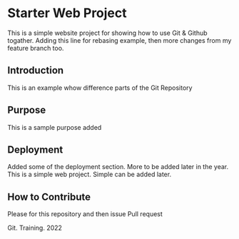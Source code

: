 # Starter Web Project
This is a simple website project for showing how to use Git & Github togather.
Adding this line for rebasing example, then 
more changes from my feature branch too. 

## Introduction
This is an example whow difference parts of the Git Repository

## Purpose
This is a sample purpose added

## Deployment
Added some of the deployment section. More to be added later in the year.
This is a simple web project. Simple can be added later.

## How to Contribute
Please for this repository and then issue Pull request

Git. Training. 2022